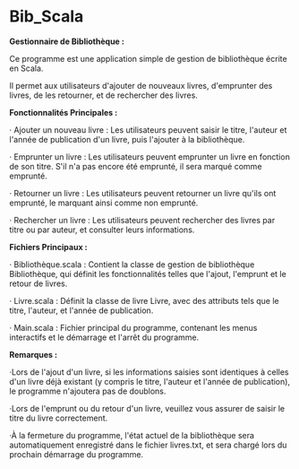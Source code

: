 # Bib_Scala
**Gestionnaire de Bibliothèque :**

Ce programme est une application simple de gestion de bibliothèque écrite en Scala. 

Il permet aux utilisateurs d'ajouter de nouveaux livres, d'emprunter des livres, de les retourner, et de rechercher des livres.

**Fonctionnalités Principales :**

· Ajouter un nouveau livre : Les utilisateurs peuvent saisir le titre, l'auteur et l'année de publication d'un livre, puis l'ajouter à la bibliothèque.

· Emprunter un livre : Les utilisateurs peuvent emprunter un livre en fonction de son titre. S'il n'a pas encore été emprunté, il sera marqué comme emprunté.

· Retourner un livre : Les utilisateurs peuvent retourner un livre qu'ils ont emprunté, le marquant ainsi comme non emprunté.

· Rechercher un livre : Les utilisateurs peuvent rechercher des livres par titre ou par auteur, et consulter leurs informations.

**Fichiers Principaux :**

· Bibliothèque.scala : Contient la classe de gestion de bibliothèque Bibliothèque, qui définit les fonctionnalités telles que l'ajout, l'emprunt et le retour de livres.

· Livre.scala : Définit la classe de livre Livre, avec des attributs tels que le titre, l'auteur, et l'année de publication.

· Main.scala : Fichier principal du programme, contenant les menus interactifs et le démarrage et l'arrêt du programme.

**Remarques :**

·Lors de l'ajout d'un livre, si les informations saisies sont identiques à celles d'un livre déjà existant (y compris le titre, l'auteur et l'année de publication), le programme n'ajoutera pas de doublons.

·Lors de l'emprunt ou du retour d'un livre, veuillez vous assurer de saisir le titre du livre correctement.

·À la fermeture du programme, l'état actuel de la bibliothèque sera automatiquement enregistré dans le fichier livres.txt, et sera chargé lors du prochain démarrage du programme.
